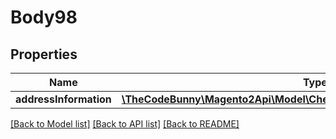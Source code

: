 # Body98

## Properties
Name | Type | Description | Notes
------------ | ------------- | ------------- | -------------
**addressInformation** | [**\TheCodeBunny\Magento2Api\Model\CheckoutDataTotalsInformationInterface**](CheckoutDataTotalsInformationInterface.md) |  | 

[[Back to Model list]](../README.md#documentation-for-models) [[Back to API list]](../README.md#documentation-for-api-endpoints) [[Back to README]](../README.md)


